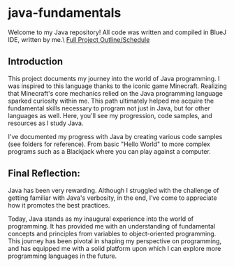 # java-fundamentals
Welcome to my Java repository! All code was written and compiled in BlueJ IDE, written by me.\\
[Full Project Outline/Schedule](https://docs.google.com/spreadsheets/d/1vhX6Tz7q0Ke-JFNBs4y6grp0boGB5dDT/edit?usp=sharing&ouid=109712236672298051368&rtpof=true&sd=true)

## Introduction

This project documents my journey into the world of Java programming. I was inspired to this language thanks to the iconic game Minecraft. Realizing that Minecraft's core mechanics relied on the Java programming language sparked curiosity within me. This path ultimately helped me acquire the fundamental skills necessary to program not just in Java, but for other languages as well. Here, you'll see my progression, code samples, and resources as I study Java.

I've documented my progress with Java by creating various code samples (see folders for reference). From basic "Hello World" to more complex programs such as a Blackjack where you can play against a computer.

## Final Reflection:

Java has been very rewarding. Although I struggled with the challenge of getting familiar with Java's verbosity, in the end, I’ve come to appreciate how it promotes the best practices. 

Today, Java stands as my inaugural experience into the world of programming. It has provided me with an understanding of fundamental concepts and principles from variables to object-oriented programming. This journey has been pivotal in shaping my perspective on programming, and has equipped me with a solid platform upon which I can explore more programming languages in the future.
